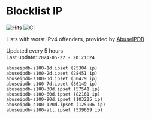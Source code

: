 # Blocklist IP

[![Hits](https://hits.seeyoufarm.com/api/count/incr/badge.svg?url=https%3A%2F%2Fgithub.com%2Fborestad%2Fblocklist-ip%2F&count_bg=%2379C83D&title_bg=%23555555&icon=&icon_color=%23E7E7E7&title=hits&edge_flat=false)](https://hits.seeyoufarm.com)  ![CI](https://img.shields.io/github/workflow/status/borestad/blocklist-ip/CI?style=flat-square)

Lists with worst IPv4 offenders, provided by [AbuseIPDB](https://www.abuseipdb.com/)

<!-- FOOTER-PLACEHOLDER -->
Updated every 5 hours<br>
Last update: `2024-05-22 - 20:21:24`
```
abuseipdb-s100-1d.ipset (25304 ip)
abuseipdb-s100-2d.ipset (28451 ip)
abuseipdb-s100-3d.ipset (30479 ip)
abuseipdb-s100-7d.ipset (36149 ip)
abuseipdb-s100-30d.ipset (57541 ip)
abuseipdb-s100-60d.ipset (82161 ip)
abuseipdb-s100-90d.ipset (103225 ip)
abuseipdb-s100-120d.ipset (125906 ip)
abuseipdb-s100-all.ipset (539659 ip)
```
